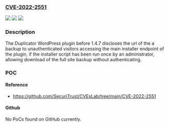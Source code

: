 ### [CVE-2022-2551](https://cve.mitre.org/cgi-bin/cvename.cgi?name=CVE-2022-2551)
![](https://img.shields.io/static/v1?label=Product&message=Duplicator%20%E2%80%93%20WordPress%20Migration%20Plugin&color=blue)
![](https://img.shields.io/static/v1?label=Version&message=1.4.7%3C%201.4.7%20&color=brighgreen)
![](https://img.shields.io/static/v1?label=Vulnerability&message=CWE-425%20Direct%20Request%20('Forced%20Browsing')&color=brighgreen)

### Description

The Duplicator WordPress plugin before 1.4.7 discloses the url of the a backup to unauthenticated visitors accessing the main installer endpoint of the plugin, if the installer script has been run once by an administrator, allowing download of the full site backup without authenticating.

### POC

#### Reference
- https://github.com/SecuriTrust/CVEsLab/tree/main/CVE-2022-2551

#### Github
No PoCs found on GitHub currently.

